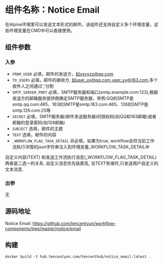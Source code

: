 # 组件名称：Notice Email

在Alpine环境里可以发送文本形式的邮件。该组件还支持自定义多个环境变量，这些环境变量在CMD中可以直接使用。

## 组件参数

### 入参

* `FROM_USER` 必填，邮件的发送方，如xxyyzz@qq.com
* `TO_USERS` 必填，邮件的接收方, 如user_xx@qq.com,user_yy@163.com,多个收件人之间通过','分割
* `SMTP_SERVER_PORT` 必填，SMTP服务器和端口(smtp.example.com:123),根据发送方的邮箱服务提供商确定SMTP服务器，举例:QQ的SMTP是smtp.qq.com:465、163的SMTP是smtp.163.com:465、126的SMTP是smtp.126.com:25等
* `SECRET` 必填，SMTP服务器(邮件发送服务器)的授权码(如QQ和163邮箱)或者邮箱的登录密码(如126邮箱)
* `SUBJECT` 选填，邮件的主题
* `TEXT` 选填，邮件的内容
* `_WORKFLOW_FLAG_TASK_DETAIL` 非必填，如果为true, workflow会将当前工作流执行详情的json字符串注入到环境变量_WORKFLOW_TASK_DETAIL中

自定义内容(TEXT) 和发送工作流执行消息(_WORKFLOW_FLAG_TASK_DETAIL) 两者是二选一的关系, 自定义消息优先级更高, 当TEXT有值时,只发送用户自定义的文本消息.

### 出参

无

## 源码地址

Notice Email: <https://github.com/tencentyun/workflow-components/tree/master/notice/email>

## 构建

`docker build -t hub.tencentyun.com/tencenthub/notice_email:latest .`